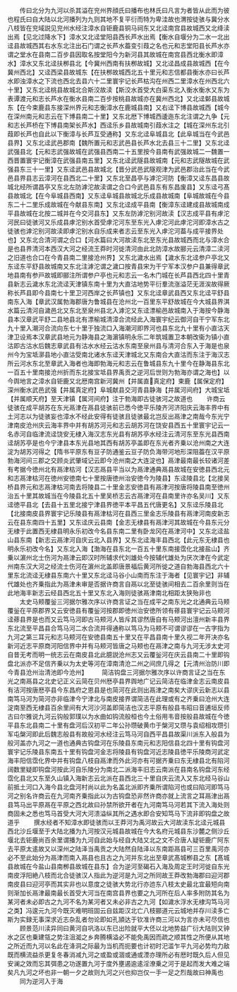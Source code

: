 <!-- { "loadSidebar": true } -->
　　传曰北分为九河以杀其溢在兖州界顔氏曰播布也林氏曰凡言为者皆从此而为彼也程氏曰自大陆以北河播列为九则其地不复平衍而特为卑洼故也渭按徒骇与冀分水八枝皆在兖域説见兖州水经注漳水自钜鹿县铜马祠东又北迳南宫县故城西又北绛渎出焉【见北过降水下】漳水又北迳堂阳县西长芦水出焉【衡水自堰分为二水一北出迳县故城西其右水东北注出石门谓之长芦水葢变引葭之名也元和志堂阳县长芦水亦谓之堂水在县南二百步县因取名按堂阳今为新河县其故城在南宫县西北衡水即漳水】漳水又东北迳扶栁县北【今冀州西南有扶栁故城】又北迳昌成县故城西【在今冀州西北】又迳西梁县故城东【在扶栁故城西北五十里元和志信都县衡水亦曰长芦水即浊漳水之下流也西北去县六十二里寰宇记长芦枯沟在州西二里漳水在州西北六十里】又东北迳桃县故城北合斯洨故渎【斯洨水首受大白渠东北入衡水衡水又东为表谭渡元和志长芦水在衡水县南二百步按桃县故城亦在冀州西北】又北迳鄡县故城东【在今束鹿县东接深州界元和志衡漳水在鹿城县南】又右迳下博县故城西【城今在深州南元和志云在下博县南二十里】又东北厯下博城西逶迤东北注谓之九争【元和志长芦桥在下博县南架长芦水】西迳乐乡县故城南引葭水注之【城在深州东北引葭即长芦也自此以下衡漳与长芦互受通称】又东北迳阜城县北【此阜城当在今武邑县界】又东北迳武邑郡南【魏所置元和志武邑县长芦水北去县三十二里】又东北迳武强县北【元和志武强故城在武强县西南二十五里按今县南有武强故城二一魏置一西晋置寰宇记衡漳在武强县南五里】又东北迳武隧县故城南【元和志武隧故城在武强县东三十一里】又东迳武邑县故城北【晋分武邑武隧观津为武邑郡治此当在今武邑县界县志云漳河在县西北二十里】又东北至昌亭与滹沱河防【衡漳又迳东昌县故城北经所谓昌亭又东北左防滹沱故渎谓之合口今武邑县东有东昌废县】又东迳弓髙县故城北【在今阜城县西南】又东迳阜城县故城北乐成县故城南【阜城故城在今县东二十二里乐成故城在今献县东南】又东北迳成平县南【衡漳东迳建成县故城南成平县故城在北按二城并在今交河县东】又东左防滹沱别河故渎【汉志成平县有虖沱河民曰徒骇河又乐成县虖沱别水首受虖沱河东至东光入虖沱河此虖沱河即漳水古之徒骇也滹沱别河故渎即虖沱别水自乐成来者志云至东光入虖沱河葢与成平接界处也】又东北合清河谓之合口【河水篇曰大河故渎东北至东光县故城西而北与漳水合是也县界清河本西汉大河之经流王莽时河徙清河由此北防漳水故郦元云清漳二渎河之旧道也合口在今青县南二里接沧州界】又东北濊水出焉【濊水东北迳参户亭北又东迳东平舒县故城南又东北注滹沱谓之濊口按青县宋为干宁军本汉参户县兼得章武地县南有参戸故城即郦注所谓参户亭也元和志云一名木门城在长芦县西北四十里青县新志云濊水东北流迳天津镇东南十里为大直沽地势平衍羣流涨溢茫无涯涘故得厥称长芦县即今县南七十里卫河西岸之长芦镇也】又东北迳章武县西又东北迳平舒县南东入海【章武汉属勃海郡唐为鲁城县在沧州北一百里东平舒故城在今大城县界淇水篇云清河自濊邑北又东北至泉州县北入滹沱又东迳漂榆邑故城南入于海按今静海县本汉章武平舒二县地县北有漂榆城清漳合流经此入海寰宇纪云御河自干宁军东北九十里入潮河合流向东七十里于独流口入海潮河即界河也县东北九十里有小直沽天津卫设焉本汉章武县地元为静海县之海濵镇明永乐二年筑城置卫本朝改衞为镇小直沽即古沽水后魏志章武县有沽水水经云沽水东南至泉州县与清河合东入于海是也泉州今为宝坻漷县地小直沽受南北诸水东迳天津城北又东南合大直沽而东注于海汉志所云河水东北至章武入海者也海即勃海元和志云在鲁城县东九十里今在静海县东北一百五十里南接沧州折而东北接宝坻县界禹贡之逆河后世则为勃海亦谓之海也】以今舆地言之漳水自钜鹿又北厯南宫新河冀州【并属直真定府】束鹿【属保定府】深州衡水武邑武强【并属真定府】阜城献县交河青县静海【并属河间府】大城宝坻【并属顺天府】至天津镇【属河间府】注于勃海即古徒骇河之故道也
　　许商云徒骇在成平胡苏在东光鬲津在鬲县徒骇前已悉今徳平乐陵齐河济阳庆云海丰界中有土河志以为徒骇妄也漳水不经此安得有徒骇且徒骇最北岂反出鬲津之南哉今东光宁津南皮沧州庆云海丰界中并有胡苏河元和志云胡苏河在饶安县西五十里寰宇记云一名赤河自临津流迳饶安无棣入海汉志东光县有胡苏亭水经注云清河东至东光县西南迳胡苏亭是也今宁津县本东光县地其西有胡苏亭盖即在东光者齐乗以沧州南之大连淀为胡苏河得之【隋书平原东有豆子防通鉴云豆子防负海带河地形深阻葢在汉平原勃海河间三郡之交顾炎武肇域记云即今沧州南之大连淀也】鬲津最南最长较诸河差有考据今徳州北有鬲津枯河【汉志鬲县平当以为鬲津通典鬲县故城在安徳县西北元和志鬲津枯河在徳州安徳南七十里按唐徳州治安徳今为陵县】东迳陵县北【北接吴桥县界元和志鬲津枯河南去将陵县二十里金志安徳县有鬲津河按唐将陵县南至徳州治五十里其故城当在今陵县北五十里吴桥志云古鬲津河在县南里许亦名吴川】又东迳徳平县北【去县十五里北接宁津县界徳平本平昌五代唐更名】又东迳乐陵县北【北接南皮县界寰宇记乐陵县有鬲津枯河在县西三里金志乐陵县有鬲津河南皮新志云在县东南四十五里】又东迳庆云县南【金志无棣县有鬲津河其故城在今县东元分无棣于此置西无棣县明永乐初改今名县东南二里有卧龙冈在鬲津河中】又东北迳盐山县东南【新志云鬲津河自庆云北入县界】又东北迳海丰县西北【此元东无棣县也明永乐初改今名】又东北入海【渤海在县东北一百五十里东南接霑化北接盐山】齐乗以濵州北士伤河为鬲津云即汉时所辅求代刘雄处今按辅代雄处为厌次津在今武定州南东汉大河之经流士伤河在濵州北盖即唐景福后黄河所徙之道自勃海县西北六十里东北流迳无棣县东南六十里又东北迳马谷小山南而东注于海者【见寰宇记】非辅代雄处也齐乗指此为鬲津未审是否据许商言自鬲以北至徒骇间相去二百余里则当在此地海丰新志云经县西北五十里又东北入海则徒骇鬲津南北相距太狭殆非也
　　太史马颊覆釡三河据尔雅次序以许商言证之当在成平之南东光之北通典云马颊覆釡在平原郡界又云安徳县有覆釡河按郡即徳州治安徳所领有蓚县寰宇记云马颊河迳蓚县界是也而又云笃马河即古马颊河人皆斥其谬然唐自有马颊河出澶州新丰县界东北流至平昌县合笃马河二水合流并得通称以笃马为马颊不可谓谬谬在一古字指为九河之第三耳元和志马颊河在安徳县南五十里又在平昌县南十里久视二年开决亦名新河近志平原商河阳信界中并有马颊河皆唐之马颊也在鬲津之南与九河无涉太史河自昔无考而明一统志云在南皮县北此臆説沧州志又云覆釡河在庆云县南二十里即钩盘北派亦不足信齐乗以为太史等河在漳南清沧二州之间庶几得之【元清州治防川即今青县沧州治清池即今沧州】
　　简洁钩盘三河据尔雅次序以许商言证之当在东光之南鬲县之北史记正义云简在贝州厯亭县界舆地广记云简洁在临津金志云南皮县有洁河按唐厯亭县今东昌府之恩县是也简河在此则出鬲津之南矣大谬庆云新志以县南笃马河为简河亦非临津今宁津北与南皮接界谓简洁在此理或有之齐乗曰沧州大连淀南至西无棣县百余里间有大河沙河盖即简洁也汉志平原有般县韦昭曰音逋垣反师古曰尔雅说九河云钩般郭璞以为水曲如钩流般桓也今土俗用韦音按般县故城在今徳平县东北县南二十里有盘河后汉初平二年公孙瓒破黄巾于槃河又瓒与袁绍相攻瓒引军屯槃河即此后魏志般县有故般河水经注云笃马河自西平昌县故渠川派东入般县为般河盖亦九河之一道也通典古钩盘河在乐陵县东南元和志阳信县北四十里有钩盘河寰宇记乐陵县东南五十里有钩盘河金志将陵县有钩盘河近志陵县徳平乐陵商河武定海丰阳信霑化界中并有钩盘八枝自鬲津而外此河亦有可据齐乗曰东无棣县北有陷河阔数里疑即钩盘河按此河自乐陵分为南北二派海丰旧志云南派在县南名钩盘河东经霑化县北又东至久山镇入海新志云北派在县西北三十里自庆云流入又东北经马谷山前抵土河口入海今县北盘河村尚以此为名盖北派即齐乗所谓陷河也或曰陷河即笃马河之别名许商云在九河南齐乗指此以为古钩盘恐非然许商亦就上流言之耳鬲津出鬲县笃马出平原鬲在平原之西北故曰孙禁所欲开者在九河南笃马河若其下流入海处则商固未之悉也笃马首受大河大河溃溢纵其所之遇水即合安知笃马下流非即钩盘之故道乎
　　撰水经者不知漳水即徒骇而以王莽河为禹河故云大河故渎东北迳元城县西北沙丘堰至于大陆北播为九河按汉元城县故城在今大名府元城县东沙麓之侧沙丘堰北去钜鹿尚百余里谓播为九河自此始与经自大陆又北之文不合唐人疑钜鹿广阿东去平原太逺故又以深州之陆泽当禹贡之大陆然自陆泽以东南距鬲县可三百里禹河亦必不至此始分为鬲津而南入鬲县也且古之九河并东北出至章武髙城栁县之东【髙城县故城在今盐山县南栁县故城在县东】合为逆河至碣石入海及周定王时河徙自东光南皮浮阳絶八枝而北合徒骇汉人指此为逆河是九河之所同故王莽改勃海郡曰迎河郡南皮县曰迎河亭而其实非也以意度之徒骇大势北行亦迆东八枝太史最北宜最短向南则渐加长鬲津最南最长首受大河当在南宫县界也要之九河所在后人率多附防其名为某河者未必即古之九河不名为某河者又未必非古之九河【如濊水浮水无棣沟笃马河之类】冯逡元九河今既灭难明班固云自兹距汉北亡八枝郦道元云城地并存川渎多亡斯为实録无事深求近志杂乱者勿论即如孔頴达于钦准许商三河以为言亦未可尽信也
　　顾景范川渎异同曰黄河自巩洛以东已出险就平大伾以北地势益广衍大陆则又钟水之区也乗建瓴之势注沮洳之乡奔腾横溢必不能免禹因而疏之顺其性之所便从其地之所近而九河以名此在洚洞之际最为当机而扼要也计初时汜滥乍平九河必势均力敌既而横流益杀更复冬春消减九河之或盈或涸或通或湮亦理所必有厯时既久后人但见安澜之效而忘其弭患之功遂置九河于度外壅遏逾逺淫潦乗之河于是起而发大难之端矣凡九河之坏也非一朝一夕之故则九河之兴也抑岂仅一手一足之烈哉故曰神禹也
　　同为逆河入于海
